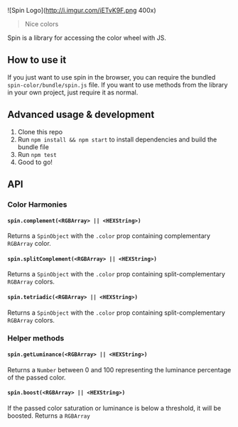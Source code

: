 ![Spin Logo](http://i.imgur.com/iETvK9F.png 400x)

> Nice colors

Spin is a library for accessing the color wheel with JS.

## How to use it
If you just want to use spin in the browser, you can require the bundled `spin-color/bundle/spin.js` file. If you want to use methods from the library in your own project, just require it as normal.

## Advanced usage & development
  1. Clone this repo
  2. Run `npm install && npm start` to install dependencies and build the bundle file
  3. Run `npm test`
  4. Good to go!

## API

### Color Harmonies

#### `spin.complement(<RGBArray> || <HEXString>)`
Returns a `SpinObject` with the `.color` prop containing complementary `RGBArray` color.

#### `spin.splitComplement(<RGBArray> || <HEXString>)`
Returns a `SpinObject` with the `.color` prop containing split-complementary `RGBArray` colors.

#### `spin.tetriadic(<RGBArray> || <HEXString>)`
Returns a `SpinObject` with the `.color` prop containing split-complementary `RGBArray` colors.

### Helper methods

#### `spin.getLuminance(<RGBArray> || <HEXString>)`
Returns a `Number` between 0 and 100 representing the luminance percentage of the passed color.

#### `spin.boost(<RGBArray> || <HEXString>)`
If the passed color saturation or luminance is below a threshold, it will be boosted. Returns a `RGBArray`
